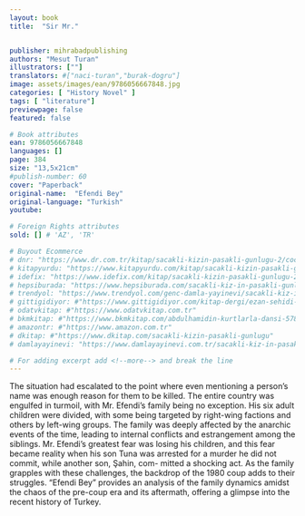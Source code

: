 ```yaml
---
layout: book
title:  "Sir Mr."


publisher: mihrabadpublishing
authors: "Mesut Turan"
illustrators: [""]
translators: #["naci-turan","burak-dogru"]
image: assets/images/ean/9786056667848.jpg
categories: [ "History Novel" ]
tags: [ "literature"]
previewpage: false
featured: false

# Book attributes
ean: 9786056667848
languages: []
page: 384
size: "13,5x21cm"
#publish-number: 60
cover: "Paperback"
original-name:  "Efendi Bey"
original-language: "Turkish"
youtube:

# Foreign Rights attributes
sold: [] # 'AZ', 'TR'

# Buyout Ecommerce
# dnr: "https://www.dr.com.tr/kitap/sacakli-kizin-pasakli-gunlugu-2/cocuk-ve-genclik/genclik-10-yas/roman-oyku/urunno=0001893059001"
# kitapyurdu: "https://www.kitapyurdu.com/kitap/sacakli-kizin-pasakli-gunlugu-2-/560122.html&filter_name=Sa%C3%A7akl%C4%B1+K%C4%B1z%27%C4%B1n+Pasakl%C4%B1+G%C3%BCnl%C3%BC%C4%9F%C3%BC+2"
# idefix: "https://www.idefix.com/kitap/sacakli-kizin-pasakli-gunlugu-2/cocuk-ve-genclik/genclik-10-yas/roman-oyku/urunno=0001893059001"
# hepsiburada: "https://www.hepsiburada.com/sacakli-kiz-in-pasakli-gunlugu-2-damla-yayinevi-p-HBV000012ER86"
# trendyol: "https://www.trendyol.com/genc-damla-yayinevi/sacakli-kiz-in-pasakli-gunlugu-2-p-54825777"
# gittigidiyor: #"https://www.gittigidiyor.com/kitap-dergi/ezan-sehidi-adnan-menderes_pdp_732728793"
# odatvkitap: #"https://www.odatvkitap.com.tr"
# bkmkitap: #"https://www.bkmkitap.com/abdulhamidin-kurtlarla-dansi-578226"
# amazontr: #"https://www.amazon.com.tr"
# dkitap: #"https://www.dkitap.com/sacakli-kizin-pasakli-gunlugu"
# damlayayinevi: "https://www.damlayayinevi.com.tr/sacakli-kiz-in-pasakli-gunlugu-2-bu-iste-bi-terslik-var"

# For adding excerpt add <!--more--> and break the line
---
```

The situation had escalated to the point where
even mentioning a person’s name was enough
reason for them to be killed. The entire country
was engulfed in turmoil, with Mr. Efendi’s family
being no exception. His six adult children were
divided, with some being targeted by right-wing
factions and others by left-wing groups. The family
was deeply affected by the anarchic events of the
time, leading to internal conflicts and estrangement
among the siblings. Mr. Efendi’s greatest fear was
losing his children, and this fear became reality
when his son Tuna was arrested for a murder he
did not commit, while another son, Şahin, com-
mitted a shocking act. As the family grapples with
these challenges, the backdrop of the 1980 coup
adds to their struggles. “Efendi Bey” provides an
analysis of the family dynamics amidst the chaos
of the pre-coup era and its aftermath, offering a
glimpse into the recent history of Turkey.
<!--more--> 

